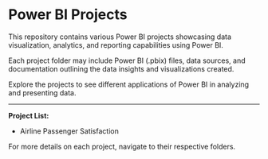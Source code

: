 # Power BI Projects

This repository contains various Power BI projects showcasing data visualization, analytics, and reporting capabilities using Power BI.

Each project folder may include Power BI (.pbix) files, data sources, and documentation outlining the data insights and visualizations created.

Explore the projects to see different applications of Power BI in analyzing and presenting data.

---

**Project List:**
- Airline Passenger Satisfaction


For more details on each project, navigate to their respective folders.

